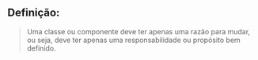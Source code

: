 ## Definição:

> Uma classe ou componente deve ter apenas uma razão para mudar, ou seja, deve ter apenas uma responsabilidade ou propósito bem definido.



